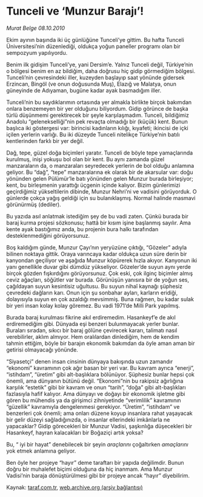 # Tunceli ve ‘Munzur Barajı’!

*Murat Belge 08.10.2010*

<div class="yazi"><p>Ekim ayının başında iki üç günlüğüne Tunceli’ye gittim. Bu hafta Tunceli Üniversitesi’nin düzenlediği, oldukça yoğun paneller programı olan bir sempozyum yapılıyordu. </p>
<p>Benim ilk gidişim Tunceli’ye, yani Dersim’e. Yalnız Tunceli değil, Türkiye’nin o bölgesi benim en az bildiğim, daha doğrusu hiç gidip görmediğim bölgesi. Tunceli’nin çevresindeki iller, kuzeyden başlayıp saat yönünde gidersek Erzincan, Bingöl (ve onun doğusunda Muş), Elazığ ve Malatya, onun güneyinde de Adıyaman, bugüne kadar ayak basmadığım iller.</p>
<p>Tunceli’nin bu saydıklarımın ortasında yer almakla birlikte birçok bakımdan onlara benzemeyen bir yer olduğunu biliyordum. Gidip görünce de başka türlü düşünmemi gerektirecek bir şeyle karşılaşmadım. Tunceli, bildiğimiz Anadolu “gelenekselliği”nin pek revaçta olmadığı bir (küçük) kent. Bunun başlıca iki göstergesi var: birincisi kadınların kılığı, kıyafeti; ikincisi de içki içilen yerlerin varlığı. Bu iki düzeyde Tunceli nitelikçe Türkiye’nin batılı kentlerinden farklı bir yer değil.</p>
<p>Dağ, tepe, güzel doğa biçimleri yaratır. Tunceli de böyle tepe yamaçlarında kurulmuş, inişi yokuşu bol olan bir kent. Bu aynı zamanda güzel manzaraların da, o manzaraları seyredecek yerlerin de bol olduğu anlamına geliyor. Bu “dağ”, “tepe” manzaralarına ek olarak bir de akarsular var: doğu yönünden gelen Pülümür’le batı yönünden gelen Munzur burada birleşiyor; kent, bu birleşmenin yarattığı üçgenin içinde kalıyor. Bizim günlerimizi geçirdiğimiz yükseltilerin dibinde, Munzur Nehri’ni ve vadisini görüyorduk. O günlerde çokça yağış geldiği için su bulanıklaşmış. Normal halinde masmavi görünürmüş (dediler).</p>
<p>Bu yazıda asıl anlatmak istediğim şey de bu vadi zaten. Çünkü burada bir baraj kurma projesi sözkonusu; hattâ bir kısım işine başlanmış sayılır. Ama kente ayak bastığımız anda, bu projenin bura halkı tarafından desteklenmediğini görüyorsunuz.</p>
<p>Boş kaldığım günde, Munzur Çayı’nın yeryüzüne çıktığı, “Gözeler” adıyla bilinen noktaya gittik. Oraya varıncaya kadar oldukça uzun süre derin bir kanyondan geçiliyor ve aşağıda Munzur köpürerek hızla akıyor. Kanyonun iki yanı genellikle duvar gibi dümdüz yükseliyor. Gözeler’de suyun aynı yerde birçok gözden fışkırdığını görüyorsunuz. Çok eski, çok ilginç biçimler almış ceviz ağaçları, söğütler var burada. Görünüşün yanısıra bir de yoğun ses, çağıldayan suyun kesintisiz uğultusu. Bu suyun nihaî kaynağı şüphesiz çevredeki dağların karı. Onun için şu sonbahar ayları, karların eridiği, dolayısıyla suyun en çok azaldığı mevsimmiş. Buna rağmen, bu kadar sulak bir yeri insan kolay kolay göremez. Bu vadi 1971’de Milli Park yapılmış.</p>
<p>Burada baraj kurulması fikrine akıl erdiremedim. Hasankeyf’e de akıl erdiremediğim gibi. Dünyada eşi benzeri bulunmayacak yerler bunlar. Buraları sıradan, sıkıcı bir baraj gölüne çevirecek kararı, talimatı nasıl verebilirler, aklım almıyor. Hem oralılardan dinlediğim, hem de kendim tahmin ettiğim, böyle bir barajın ekonomik bakımdan da öyle aman aman bir getirisi olmayacağı yönünde.</p>
<p>“Siyasetçi” denen insan cinsinin dünyaya bakışında uzun zamandır “ekonomi” kavramının çok ağır basan bir yeri var. Bu kavram ayrıca “enerji”, “istihdam”, “üretim” gibi alt-başlıklara bölünüyor. Şüphesiz bunlar hepsi çok önemli, ama dünyanın bütünü değil. “Ekonomi”nin bu rakipsiz ağırlığına karşılık “estetik” gibi bir kavram ve onun “tarih”, “doğa” gibi alt-başlıkları fazlasıyla hafif kalıyor. Ama dünyayı ve doğayı bir ekonomik işletme gibi gören bu mühendis ya da girişimci zihniyetinde “verimlilik” kavramının “güzellik” kavramıyla dengelenmesi gerekiyor. “Üretim”, “istihdam” ve benzerleri çok önemli; ama onları düzene koyup insanlara rahat yaşayacak bir gelir düzeyi sağladığınızda, o insanlar ellerindeki imkânlarla ne yapacaklar? Gidip görecekleri bir Munzur Vadisi, şaşkınlığa düşecekleri bir Hasankeyf, hayran kalacakları bir Boğaziçi artık yoksa?</p>
<p>Bu, “ iyi bir hayat” denebilecek bir şeyin <i>araçlarını</i> çoğaltırken <i>amaçlarını</i> yok etmek anlamına geliyor. </p>
<p>Ben öyle her projeye “hayır” deme taraftarı bir yapıda değilimdir. Bunun doğru bir muhalefet biçimi olduğuna da hiç inanmam. Ama Munzur Vadisi’nin baraja dönüştürülmesi gibi bir projeye ancak “hayır” diyebilirim.</p></div>

Kaynak: [taraf.com.tr](http://www.taraf.com.tr:80/murat-belge/makale-tunceli-ve-munzur-baraji.htm), [web.archive.org (arşiv bağlantısı)](http://web.archive.org/web/20101009131751/http://www.taraf.com.tr:80/murat-belge/makale-tunceli-ve-munzur-baraji.htm)
